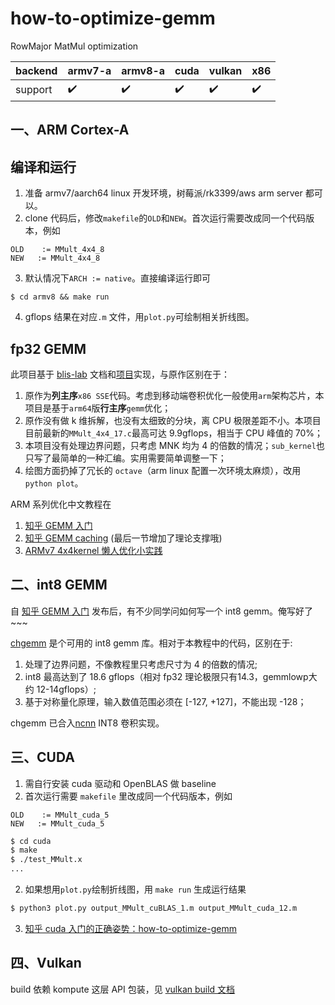# how-to-optimize-gemm
RowMajor MatMul optimization

| backend | armv7-a | armv8-a | cuda | vulkan | x86 |
| ----------- | ------------------------- | ---------- | ---------- | --------- | --- |
| support | ✔️ | ✔️ | ✔️ | ✔️ | ✔️ | 

## 一、ARM Cortex-A
## 编译和运行

1. 准备 armv7/aarch64 linux 开发环境，树莓派/rk3399/aws arm server 都可以。
2. clone 代码后，修改`makefile`的`OLD`和`NEW`。首次运行需要改成同一个代码版本，例如
```
OLD    := MMult_4x4_8
NEW   := MMult_4x4_8
```

3. 默认情况下`ARCH := native`。直接编译运行即可
```
$ cd armv8 && make run
```

4. gflops 结果在对应`.m` 文件，用`plot.py`可绘制相关折线图。

## fp32 GEMM
此项目基于 [blis-lab](https://github.com/flame/blislab) 文档和[项目](https://github.com/flame/how-to-optimize-gemm)实现，与原作区别在于：

1. 原作为**列主序**`x86 SSE`代码。考虑到移动端卷积优化一般使用`arm`架构芯片，本项目是基于`arm64`版**行主序**`gemm`优化；
2. 原作没有做 k 维拆解，也没有太细致的分块，离 CPU 极限差距不小。本项目目前最新的`MMult_4x4_17.c`最高可达 9.9gflops，相当于 CPU 峰值的 70%；
3. 本项目没有处理边界问题，只考虑 MNK 均为 4 的倍数的情况；`sub_kernel`也只写了最简单的一种汇编。实用需要简单调整一下；
4. 绘图方面扔掉了冗长的 `octave`（arm linux 配置一次环境太麻烦），改用 `python plot`。


ARM 系列优化中文教程在

1. [知乎 GEMM 入门](https://zhuanlan.zhihu.com/p/65436463)
2. [知乎 GEMM caching](https://zhuanlan.zhihu.com/p/69700540) (最后一节增加了理论支撑哦)
3. [ARMv7 4x4kernel 懒人优化小实践](https://zhuanlan.zhihu.com/p/333799799)


## 二、int8 GEMM
自 [知乎 GEMM 入门](https://zhuanlan.zhihu.com/p/65436463) 发布后，有不少同学问如何写一个 int8 gemm。俺写好了~~~

[chgemm](https://github.com/tpoisonooo/chgemm) 是个可用的 int8 gemm 库。相对于本教程中的代码，区别在于:
1. 处理了边界问题，不像教程里只考虑尺寸为 4 的倍数的情况;
2. int8 最高达到了 18.6 gflops（相对 fp32 理论极限只有14.3，gemmlowp大约 12-14gflops）;
3. 基于对称量化原理，输入数值范围必须在 \[-127, +127\]，不能出现 -128；

chgemm 已合入[ncnn](https://github.com/tencent/ncnn) INT8 卷积实现。

## 三、CUDA

1. 需自行安装 cuda 驱动和 OpenBLAS 做 baseline
2. 首次运行需要 `makefile` 里改成同一个代码版本，例如
```
OLD    := MMult_cuda_5
NEW   := MMult_cuda_5
```

```bash
$ cd cuda
$ make
$ ./test_MMult.x
... 
```

2. 如果想用`plot.py`绘制折线图，用 `make run` 生成运行结果

```bash
$ python3 plot.py output_MMult_cuBLAS_1.m output_MMult_cuda_12.m
```

3. [知乎 cuda 入门的正确姿势：how-to-optimize-gemm](https://zhuanlan.zhihu.com/p/478846788)

## 四、Vulkan
build 依赖 kompute 这层 API 包装，见 [vulkan build 文档](https://github.com/tpoisonooo/how-to-optimize-gemm/tree/master/vulkan)



